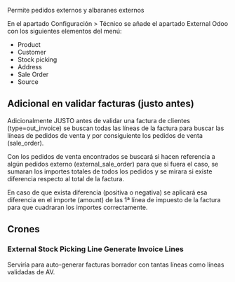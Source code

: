Permite pedidos externos y albaranes externos

En el apartado Configuración > Técnico se añade el apartado External Odoo con los siguientes elementos del menú:

- Product
- Customer
- Stock picking
- Address
- Sale Order
- Source

## Adicional en validar facturas (justo antes)
Adicionalmente JUSTO antes de validar una factura de clientes (type=out_invoice) se buscan todas las líneas de la factura para buscar las líneas de pedidos de venta y por consiguiente los pedidos de venta (sale_order).

Con los pedidos de venta encontrados se buscará si hacen referencia a algún pedidos externo (external_sale_order) para que si fuera el caso, se sumaran los importes totales de todos los pedidos y se mirara si existe diferencia respecto al total de la factura.

En caso de que exista diferencia (positiva o negativa) se aplicará esa diferencia en el importe (amount) de las 1ª línea de impuesto de la factura para que cuadraran los importes correctamente.



## Crones

### External Stock Picking Line Generate Invoice Lines

Serviría para auto-generar facturas borrador con tantas líneas como líneas validadas de AV.

